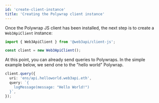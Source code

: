```yaml
---
id: 'create-client-instance'
title: 'Creating the Polywrap client instance'
---
```


Once the Polywrap JS client has been installed, the next step is to create a `Web3ApiClient` instance:

```typescript
import { Web3ApiClient } from '@web3api/client-js';

const client = new Web3ApiClient();
```

At this point, you can already send queries to Polywraps. In the simple example below, we send one to the "hello world" Polywrap.

```typescript
client.query({
  uri: 'ens/api.helloworld.web3api.eth',
  query: `{
    logMessage(message: "Hello World!")
  }`,
});
```
